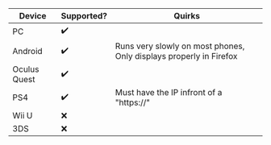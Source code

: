 | Device       | Supported? | Quirks                               |
|--------------|------------|--------------------------------------|
| PC           | ✔️          ||
| Android      | ✔️          |Runs very slowly on most phones, Only displays properly in Firefox|
| Oculus Quest | ✔️          ||
| PS4          | ✔️          |Must have the IP infront of a "https://"|
| Wii U        | ❌          ||
| 3DS          | ❌          ||
